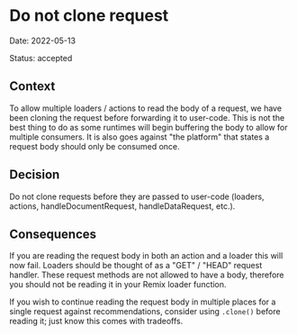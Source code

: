 # Do not clone request

 Date: 2022-05-13

 Status: accepted

 ## Context

 To allow multiple loaders / actions to read the body of a request, we have been cloning the request before forwarding it to user-code. This is not the best thing to do as some runtimes will begin buffering the body to allow for multiple consumers. It is also goes against "the platform" that states a request body should only be consumed once.

 ## Decision

 Do not clone requests before they are passed to user-code (loaders, actions, handleDocumentRequest, handleDataRequest, etc.).

 ## Consequences

If you are reading the request body in both an action and a loader this will now fail. Loaders should be thought of as a "GET" / "HEAD" request handler. These request methods are not allowed to have a body, therefore you should not be reading it in your Remix loader function.

If you wish to continue reading the request body in multiple places for a single request against recommendations, consider using `.clone()` before reading it; just know this comes with tradeoffs.
